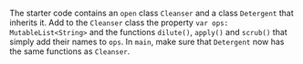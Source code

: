 

The starter code contains an `open` class `Cleanser` and a class `Detergent`
that inherits it. Add to the `Cleanser` class the property
`var ops: MutableList<String>` and the functions `dilute()`, `apply()` and
`scrub()` that simply add their names to `ops`. In `main`, make sure that
`Detergent` now has the same functions as `Cleanser`.
